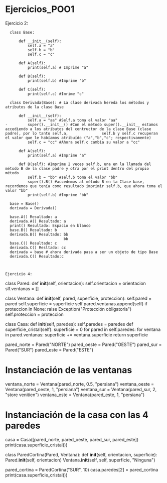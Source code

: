 # Ejercicios_POO1

Ejercicio 2:
```
  class Base: 

      def __init__(self): 
          self.a = "a" 
          self.b = "b" 
          self.c = "c" 

      def A(self): 
          print(self.a) # Imprime "a"
          
      def B(self): 
          print(self.b) #Imprime "b"

      def C(self): 
          print(self.c) #Imrime "c"

  class Derivada(Base): # La clase derivada hereda los métodos y atributos de la clase Base

      def __init__(self): 
          self.a = "aa" #Self.a toma el valor "aa"
-         super().__init__() #Con el método super().__init__ estamos accediendo a los atributos del contructor de la clase Base (clase padre), por lo tanto self.a,               self.b y self.c recuperan el valor que le habíamos atribuído ("a","b","c"; respectivamente)
          self.c = "cc" #Ahora self.c cambia su valor a "cc"

      def A(self): 
          print(self.a) #Imprime "a" 

      def B(self): #Imprime 2 veces self.b, una en la llamada del método B de la clase padre y otra por el print dentro del propio método
          self.b = "bb" #self.b toma el valor "bb"
          super().B() #accedemos al método B en la Clase base, recordemos que tenía como resultado imprimir self.b, que ahora toma el valor "bb"
          print(self.b) #Imprime "bb"

  base = Base() 
  derivada = Derivada() 

  base.A() Resultado: a
  derivada.A() Resultado: a
  print() Resultado: Espacio en blanco 
  base.B() Resultado: b
  derivada.B() Resultado: bb
                          bb
  base.C() Resultado: c
  derivada.C() Resltado: cc
  derivada = base # ahora derivada pasa a ser un objeto de tipo Base 
  derivada.C() Resultado:c



Ejercicio 4:
```
class Pared:
    def __init__(self, orientacion):
        self.orientacion = orientacion
        slf.ventanas = []

class Ventana:
    def __init__(self, pared, superficie, proteccion):
        self.pared = pared
        self.superficie = superficie
        self.pared.ventanas.append(self)
        if proteccion in None:
            raise Exception("Protección obligatoria")
        self.proteccion = proteccion

class Casa:
    def __init__(self, paredes):
        self.paredes = paredes
    def superficie_cristal(self):
        superficie = 0
        for pared in self.paredes:
            for ventana in pared.ventanas:
                superficie += ventana.superficie
        return superficie

pared_norte = Pared("NORTE") 
pared_oeste = Pared("OESTE") 
pared_sur = Pared("SUR") 
pared_este = Pared("ESTE") 

# Instanciación de las ventanas 
ventana_norte = Ventana(pared_norte, 0.5, "persiana") 
ventana_oeste = Ventana(pared_oeste, 1, "persiana") 
ventana_sur = Ventana(pared_sur, 2, "store venitien") 
ventana_este = Ventana(pared_este, 1, "persiana") 

# Instanciación de la casa con las 4 paredes 
casa = Casa([pared_norte, pared_oeste, pared_sur, pared_este]) 
print(casa.superficie_cristal()) 

class ParedCortina(Pared, Ventana):
    def __init__(self, orientacion, superficie):
        Pared.__init__(self, orientacion)
        Ventana.__init__(self, self, superficie, "Ninguna")
    

pared_cortina = ParedCortina("SUR", 10)
casa.paredes[2] = pared_cortina 
print(casa.superficie_cristal()) 
```
